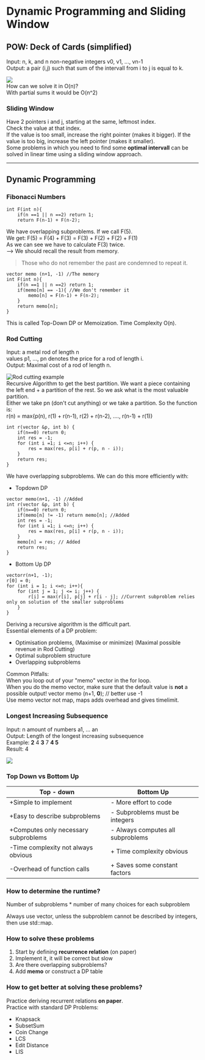 # Dynamic Programming and Sliding Window
## POW: Deck of Cards (simplified)
Input: n, k, and n non-negative integers v0, v1, ..., vn-1  
Output: a pair (i,j) such that sum of the intervall from i to j is equal to k.  


![](http://i.imgur.com/x7TBvUT.png)  
How can we solve it in O(n)?  
With partial sums it would be O(n^2)  
### Sliding Window
Have 2 pointers i and j, starting at the same, leftmost index.   
Check the value at that index.  
If the value is too small, increase the right pointer (makes it bigger).
If the value is too big, increase the left pointer (makes it smaller).  
Some problems in which you need to find some __optimal intervall__ can be solved in linear time using a sliding window approach.  
***
## Dynamic Programming
### Fibonacci Numbers
<pre><code>int F(int n){
	if(n ==1 || n ==2) return 1;
	return F(n-1) + F(n-2);</code></pre>
We have overlapping subproblems. If we call F(5).  
We get: F(5) = F(4) + F(3) = F(3) + F(2) + F(2) + F(1)  
As we can see we have to calculate F(3) twice.  
--> We should recall the result from memory.  
>Those who do not remember the past are condemned to repeat it.
<pre><code>vector<int> memo (n+1, -1) //The memory
int F(int n){
	if(n ==1 || n ==2) return 1;
	if(memo[n] == -1){ //We don't remember it
		memo[n] = F(n-1) + F(n-2);
	}
	return memo[n];
}</code></pre>  

This is called Top-Down DP or Memoization. Time Complexity O(n).  

### Rod Cutting  
Input: a metal rod of length n   
values p1, ..., pn denotes the price for a rod of length i.   
Output: Maximal cost of a rod of length n.  


![Rod cutting example](http://i.imgur.com/PDnz9JH.png)  
Recursive Algorithm to get the best partition. We want a piece containing the left end + a partition of the rest. So we ask what is the most valuable partition.  
 Either we take pn (don't cut anything) or we take a partition. So the function is:  
r(n) = max{p(n), r(1) + r(n-1), r(2) + r(n-2), ...., r(n-1) + r(1)}
<pre><code>int r(vector<int> &p, int b) {
	if(n==0) return 0;
	int res = -1;
	for (int i =1; i <=n; i++) {
		res = max(res, p[i] + r(p, n - i));
	}
	return res;
}</code></pre>
We have overlapping subproblems. We can do this more efficiently with:  

- Topdown DP
<pre><code>vector<int> memo(n+1, -1) //Added
int r(vector<int> &p, int b) {
	if(n==0) return 0;
	if(memo[n] != -1) return memo[n]; //Added
	int res = -1;
	for (int i =1; i <=n; i++) {
		res = max(res, p[i] + r(p, n - i));
	}
	memo[n] = res; // Added
	return res;
}</code></pre>
- Bottom Up DP
<pre><code>vector<int>r(n+1, -1);
r[0] = 0;
for (int i = 1; i <=n; i++){
	for (int j = 1; j <= i; j++) {
		r[i] = max(r[i], p[j] + r[i - j]; //Current subproblem relies only on solution of the smaller subproblems
	}
}</code></pre>
Deriving a recursive algorithm is the difficult part.  
Essential elements of a DP problem:  

- Optimisation problems, (Maximise or minimize) (Maximal possible revenue in Rod Cutting)
- Optimal subproblem structure
- Overlapping subproblems  

Common Pitfalls:  
When you loop out of your "memo" vector in the for loop.   
When you do the memo vector, make sure that the default value is **not** a possible output! vector<int> memo (n+1, **0**); // better use -1  
Use memo vector not map, maps adds overhead and gives timelimit.

### Longest Increasing Subsequence
Input: n amount of numbers a1, ... an  
Output: Length of the longest increasing subsequence  
Example: **2** 4 **3** 7 **4 5**  
Result: 4  


![](http://i.imgur.com/myqFWrG.png)  
### Top Down vs Bottom Up
Top - down | Bottom Up
--- | ---
+Simple to implement | - More effort to code
+Easy to describe subproblems |  - Subproblems must be integers
+Computes only necessary subproblems | - Always computes all subproblems
-Time complexity not always obvious | + Time complexity obvious
-Overhead of function calls | + Saves some constant factors

### How to determine the runtime?
Number of subproblems * number of many choices for each subproblem

Always use vector, unless the subproblem cannot be described by integers, then use std::map.  

### How to solve these problems
1. Start by defining **recurrence relation** (on paper)
2. Implement it, it will be correct but slow
3. Are there overlapping subproblems? 
4. Add **memo** or construct a DP table

### How to get better at solving these problems?
Practice deriving recurrent relations **on paper**.   
Practice with standard DP Problems:

* Knapsack
* SubsetSum
* Coin Change
* LCS
* Edit Distance
* LIS

